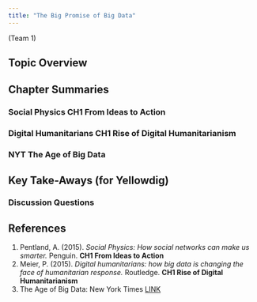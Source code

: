 ```yaml
---
title: "The Big Promise of Big Data"
---
```


(Team 1)

## Topic Overview



## Chapter Summaries

### Social Physics **CH1 From Ideas to Action**

### Digital Humanitarians **CH1 Rise of Digital Humanitarianism**

### NYT **The Age of Big Data**



## Key Take-Aways (for Yellowdig)

### Discussion Questions



## References

1.	Pentland, A. (2015). *Social Physics: How social networks can make us smarter.* Penguin. **CH1 From Ideas to Action**
2.	Meier, P. (2015). *Digital humanitarians: how big data is changing the face of humanitarian response.* Routledge. **CH1 Rise of Digital Humanitarianism**
3.	The Age of Big Data: New York Times  [ LINK ](https://www.nytimes.com/2012/02/12/sunday-review/big-datas-impact-in-the-world.html)



